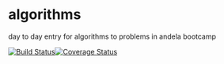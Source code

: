 # algorithms
day to day entry for algorithms to problems in andela bootcamp

[![Build Status](https://travis-ci.org/emrys8/algorithms.svg?branch=master)](https://travis-ci.org/emrys8/algorithms)[![Coverage Status](https://coveralls.io/repos/github/emrys8/algorithms/badge.svg?branch=master)](https://coveralls.io/github/emrys8/algorithms?branch=master)

